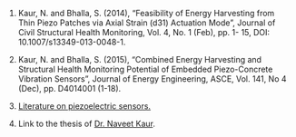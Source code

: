 1. Kaur, N. and Bhalla, S. (2014), “Feasibility of Energy Harvesting from Thin Piezo Patches via Axial
Strain (d31) Actuation Mode”, Journal of Civil Structural Health Monitoring, Vol. 4, No. 1 (Feb), pp. 1-
15, DOI: 10.1007/s13349-013-0048-1.

2. Kaur, N. and Bhalla, S. (2015), “Combined Energy Harvesting and Structural Health Monitoring
Potential of Embedded Piezo-Concrete Vibration Sensors”, Journal of Energy Engineering, ASCE,
Vol. 141, No 4 (Dec), pp. D4014001 (1-18).

3. <a href="images/piezo.pdf">Literature on piezoelectric sensors.</a>

4. Link to the thesis of <a href="images/naveet.pdf">Dr. Naveet Kaur</a>.
